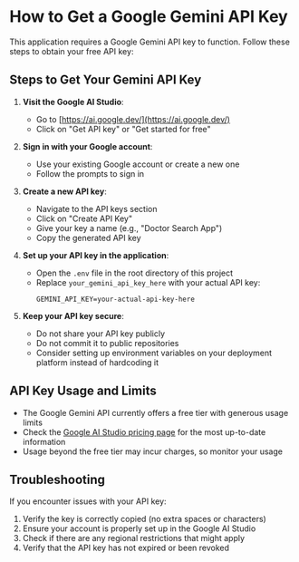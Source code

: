 # How to Get a Google Gemini API Key

This application requires a Google Gemini API key to function. Follow these steps to obtain your free API key:

## Steps to Get Your Gemini API Key

1. **Visit the Google AI Studio**:
   - Go to [https://ai.google.dev/](https://ai.google.dev/)
   - Click on "Get API key" or "Get started for free"

2. **Sign in with your Google account**:
   - Use your existing Google account or create a new one
   - Follow the prompts to sign in

3. **Create a new API key**:
   - Navigate to the API keys section
   - Click on "Create API Key"
   - Give your key a name (e.g., "Doctor Search App")
   - Copy the generated API key

4. **Set up your API key in the application**:
   - Open the `.env` file in the root directory of this project
   - Replace `your_gemini_api_key_here` with your actual API key:
     ```
     GEMINI_API_KEY=your-actual-api-key-here
     ```

5. **Keep your API key secure**:
   - Do not share your API key publicly
   - Do not commit it to public repositories
   - Consider setting up environment variables on your deployment platform instead of hardcoding it

## API Key Usage and Limits

- The Google Gemini API currently offers a free tier with generous usage limits
- Check the [Google AI Studio pricing page](https://ai.google.dev/pricing) for the most up-to-date information
- Usage beyond the free tier may incur charges, so monitor your usage

## Troubleshooting

If you encounter issues with your API key:

1. Verify the key is correctly copied (no extra spaces or characters)
2. Ensure your account is properly set up in the Google AI Studio
3. Check if there are any regional restrictions that might apply
4. Verify that the API key has not expired or been revoked 